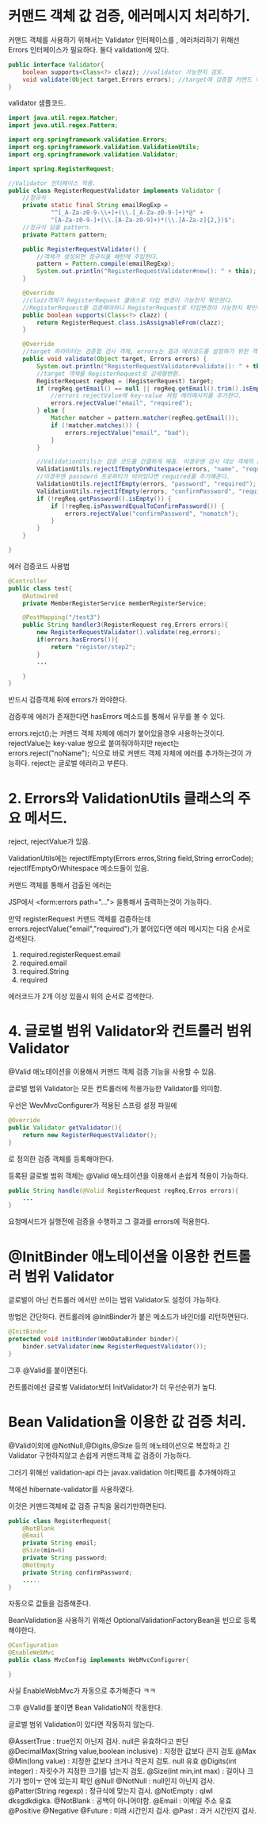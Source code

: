 # 커맨드 객체 값 검증, 에러메시지 처리하기.

커맨드 객체를 사용하기 위해서는 Validator 인터페이스를 , 에러처리하기 위해선 Errors 인터페이스가 필요하다. 둘다 validation에 있다.

```java
public interface Validator{
    boolean supports<Class<?> clazz); //validator 가능한지 검토.
    void validate(Object target,Errors errors); //target에 검증할 커맨드 객체가, errors에 에러메시지 출력용.
}
```

validator 샘플코드.

```java
import java.util.regex.Matcher;
import java.util.regex.Pattern;

import org.springframework.validation.Errors;
import org.springframework.validation.ValidationUtils;
import org.springframework.validation.Validator;

import spring.RegisterRequest;

//Validator 인터페이스 적용.
public class RegisterRequestValidator implements Validator {
    //정규식
	private static final String emailRegExp = 
			"^[_A-Za-z0-9-\\+]+(\\.[_A-Za-z0-9-]+)*@" +
			"[A-Za-z0-9-]+(\\.[A-Za-z0-9]+)*(\\.[A-Za-z]{2,})$";
    //정규식 담을 pattern.
	private Pattern pattern;

	public RegisterRequestValidator() {
        //객체가 생성되면 정규식을 패턴에 주입한다.
		pattern = Pattern.compile(emailRegExp);
		System.out.println("RegisterRequestValidator#new(): " + this);
	}

	@Override
    //clazz객체가 RegisterRequest 클래스로 타입 변경이 가능한지 확인한다. 
    //RegisterRequest를 검증해야하니 RegisterRequest로 타입변경이 가능한지 확인해야한다.
	public boolean supports(Class<?> clazz) {
		return RegisterRequest.class.isAssignableFrom(clazz);
	}

	@Override
    //target 파라미터는 검증할 검사 객체, errors는 결과 에러코드를 설정하기 위한 객체이다.
	public void validate(Object target, Errors errors) {
		System.out.println("RegisterRequestValidator#validate(): " + this);
        //target 객체를 RegisterRequest로 강제형변환.
		RegisterRequest regReq = (RegisterRequest) target;
		if (regReq.getEmail() == null || regReq.getEmail().trim().isEmpty()) {
            //errors rejectValue에 key-value 처럼 에러메시지를 추가한다.
			errors.rejectValue("email", "required");
		} else {
			Matcher matcher = pattern.matcher(regReq.getEmail());
			if (!matcher.matches()) {
				errors.rejectValue("email", "bad");
			}
        }

        //ValidationUtils는 검증 코드를 간결하게 해줌. 이경우엔 검사 대상 객체의 name 프로퍼티가 없거나 공백이면 required를 추가. 
		ValidationUtils.rejectIfEmptyOrWhitespace(errors, "name", "required");
        //이경우엔 passowrd 프로퍼티가 비어있다면 required를 추가해준다.
		ValidationUtils.rejectIfEmpty(errors, "password", "required");
		ValidationUtils.rejectIfEmpty(errors, "confirmPassword", "required");
		if (!regReq.getPassword().isEmpty()) {
			if (!regReq.isPasswordEqualToConfirmPassword()) {
				errors.rejectValue("confirmPassword", "nomatch");
			}
		}
	}

}
```

에러 검증코드 사용법

```java
@Controller
public class test{
    @Autowired
    private MemberRegisterService memberRegisterService;

    @PostMapping("/test3")
    public String handler3(RegisterRequest reg,Errors errors){
        new RegisterRequestValidator().validate(reg,errors);
        if(errors.hasErrors()){
            return "register/step2";
        }
        ...

    }
}
```

반드시 검증객체 뒤에 errors가 와야한다.

검증후에 에러가 존재한다면 hasErrors 메소드를 통해서 유무를 볼 수 있다.

errors.rejct();는 커맨드 객체 자체에 에러가 붙어있을경우 사용하는것이다. rejectValue는 key-value 쌍으로 붙여줘야하지만
reject는 errors.reject("noName"); 식으로 바로 커맨드 객체 자체에 에러를 추가하는것이 가능하다.
reject는 글로벌 에러라고 부른다.

# 2. Errors와 ValidationUtils 클래스의 주요 메서드.
reject, rejectValue가 있음.

ValidationUtils에는 
rejectIfEmpty(Errors erros,String field,String errorCode);
rejectIfEmptyOrWhitespace 메소드들이 있음.

커맨드 객체를 통해서 검출된 에러는

JSP에서 <form:errors path="..."> 을통해서 출력하는것이 가능하다.

만약 registerRequest 커맨드 객체를 검증하는데
errors.rejectValue("email","required");가 붙어있다면 에러 메시지는 다음 순서로 검색된다.

1. required.registerRequest.email
2. required.email
3. required.String
4. required

에러코드가 2개 이상 있을시 위의 순서로 검색한다.

# 4. 글로벌 범위 Validator와 컨트롤러 범위 Validator

@Valid 애노테이션을 이용해서 커맨드 객체 검증 기능을 사용할 수 있음.

글로벌 범위 Validator는 모든 컨트롤러에 적용가능한 Validator를 의미함.

우선은 WevMvcConfigurer가 적용된 스프링 설정 파일에

```java
@Override
public Validator getValidator(){
    return new RegisterRequestValidator();
}
```
로 정의한 검증 객체를 등록해야한다.

등록된 글로벌 범위 객체는 @Valid 애노테이션을 이용해서 손쉽게 적용이 가능하다.

```java
public String handle(@Valid RegisterRequest regReq,Erros errors){
    ...
}
```

요청메서드가 실행전에 검증을 수행하고 그 결과를 errors에 적용한다.

# @InitBinder 애노테이션을 이용한 컨트롤러 범위 Validator
글로벌이 아닌 컨트롤러 에서만 쓰이는 범위 Validator도 설정이 가능하다.

방법은 간단하다. 컨트롤러에 @InitBinder가 붙은 메소드가 바인더를 리턴하면된다.

```java
@InitBinder
protected void initBinder(WebDataBinder binder){
    binder.setValidator(new RegisterRequestValidator());
}
```

그후 @Valid를 붙이면된다.

컨트롤러에선 글로벌 Validator보터 InitValidator가 더 우선순위가 높다.

# Bean Validation을 이용한 값 검증 처리.

@Valid이외에 @NotNull,@Digits,@Size 등의 애노테이션으로 복잡하고 긴 Validator 구현하지않고 손쉽게 커맨드객체 값 검증이 가능하다.

그러기 위해선 validation-api 라는 javax.validation 아티팩트를 추가해야하고

책에선 hibernate-validator를 사용하였다.

이것은 커맨드객체에 값 검증 규칙을 올리기만하면된다.

```java
public class RegisterRequest{
    @NotBlank
    @Email
    private String email;
    @Size(min=6)
    private String password;
    @NotEmpty
    private String confirmPassword;
    .....
}
```

자동으로 값들을 검증해준다.

BeanValidation을 사용하기 위해선 OptionalValidationFactoryBean을 빈으로 등록해야한다.

```java
@Configuration
@EnableWebMvc
public class MvcConfig implements WebMvcConfigurer{

}
```
사실 EnableWebMvc가 자동으로 추가해준다 ㅋㅋ

그후 @Valid를 붙이면 Bean ValidatioN이 작동한다.

글로벌 범위 Validation이 있다면 작동하지 않는다.

@AssertTrue : true인지 아닌지 검사. null은 유효하다고 판단
@DecimalMax(String value,boolean inclusive) : 지정한 값보다 큰지 검토
@Max
@Min(long value) : 지정한 값보다 크거나 작은지 검토. null 유효
@Digits(int integer) : 자릿수가 지정한 크기를 넘는지 검토.
@Size(int min,int max) : 길이나 크기가 범이ㅜ 안에 있는지 확인
@Null
@NotNull : null인지 아닌지 검사.
@Patter(String regexp) : 정규식에 맞는지 검사.
@NotEmpty : qlwl dksgdkdigka.
@NotBlank : 공백이 아니어야함.
@Email : 이메일 주소 유효 
@Positive 
@Negative
@Future : 미래 시간인지 검사.
@Past : 과거 시간인지 검사.